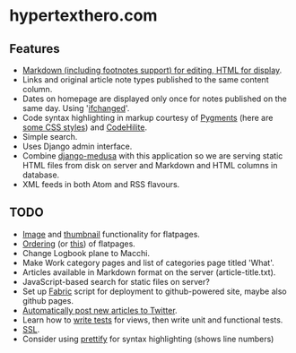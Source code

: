 # hypertexthero.com

Features
----

- [Markdown (including footnotes support) for editing, HTML for display](https://code.djangoproject.com/wiki/UsingMarkup).
- Links and original article note types published to the same content column.
- Dates on homepage are displayed only once for notes published on the same day. Using '[ifchanged](https://docs.djangoproject.com/en/dev/ref/templates/builtins/?from=olddocs#ifchanged)'.
- Code syntax highlighting in markup courtesy of [Pygments](http://pygments.org/) (here are [some CSS styles](https://github.com/richleland/pygments-css)) and [CodeHilite](http://pythonhosted.org/Markdown/extensions/code_hilite.html).
- Simple search.
- Uses Django admin interface.
- Combine [django-medusa](https://github.com/mtigas/django-medusa/) with this application so we are serving static HTML files from disk on server and Markdown and HTML columns in database.
- XML feeds in both Atom and RSS flavours.

## TODO

- [Image](http://stackoverflow.com/questions/1021487/add-functionality-to-django-flatpages-without-changing-the-original-django-app) and [thumbnail](https://bitbucket.org/winsmith/django-thumbnail/wiki/Home) functionality for flatpages.
- [Ordering](https://github.com/iambrandontaylor/django-admin-sortable) (or [this](http://djangosnippets.org/snippets/2047/)) of flatpages.
- Change Logbook plane to Macchi.
- Make Work category pages and list of categories page titled 'What'.
- Articles available in Markdown format on the server (article-title.txt).
- JavaScript-based search for static files on server?
- Set up [Fabric](http://docs.fabfile.org/en/1.6/tutorial.html) script for deployment to github-powered site, maybe also github pages.
- [Automatically post new articles to Twitter](http://djangosnippets.org/snippets/1339/).
- Learn how to [write tests](http://www.tdd-django-tutorial.com/) for views, then write unit and functional tests.
- [SSL](https://www.tbray.org/ongoing/When/201x/2012/12/02/HTTPS).
- Consider using [prettify](http://google-code-prettify.googlecode.com/svn/trunk/README.html) for syntax highlighting (shows line numbers)